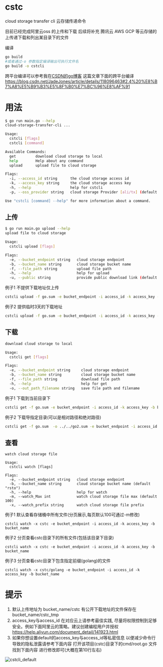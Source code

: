 # cstc
cloud storage transfer cli
云存储传递命令

目前已经完成阿里云oss 的上传和下载
后续将补充 腾讯云 AWS GCP 等云存储的上传递下载和列出某目录下的文件

编译
```bash
go build 
#或者通过-o 参数指定编译输出可执行文件名
go build -o cstcli 
```
跨平台编译可以参考我在[CSDN的go博客](https://blog.csdn.net/JadeJones/article/details/118096463#2.4%20%E8%B7%A8%E5%B9%B3%E5%8F%B0%E7%BC%96%E8%AF%91) 这篇文章下面的跨平台编译
https://blog.csdn.net/JadeJones/article/details/118096463#2.4%20%E8%B7%A8%E5%B9%B3%E5%8F%B0%E7%BC%96%E8%AF%91

# 用法
```bash
$ go run main.go --help
cloud-storage-transfer-cli ...

Usage:
  cstcli [flags]
  cstcli [command]

Available Commands:
  get         download cloud storage to local
  help        Help about any command
  upload      upload file to cloud storage

Flags:
  -i, --access_id string      the cloud storage access id
  -k, --access_key string     the cloud storage access key
  -h, --help                  help for cstcli
  -p, --oss_provider string   cloud storage Provider [ali/tx] (default "ali")

Use "cstcli [command] --help" for more information about a command.
```

## 上传
```bash
$ go run main.go upload --help
upload file to cloud storage

Usage:
  cstcli upload [flags]

Flags:
  -e, --bucket_endpoint string   cloud storage endpoint
  -b, --bucket_name string       cloud storage bucket name
  -f, --file_path string         upload file path
  -h, --help                     help for upload
  -u, --public string            provide public download link (default "false")
```
例子1 不提供下载地址仅上传
```bash
cstcli upload -f go.sum -e bucket_endpoint -i access_id -k access_key -b bucket_name
```
例子2 提供临时3天的下载地址
```bash
cstcli upload -f go.sum -e bucket_endpoint -i access_id -k access_key -b bucket_name -u true
```

## 下载
```bash
download cloud storage to local

Usage:
  cstcli get [flags]

Flags:
  -e, --bucket_endpoint string     cloud storage endpoint
  -b, --bucket_name string         cloud storage bucket name
  -f, --file_path string           download file path
  -h, --help                       help for get
  -o, --out_path_filename string   save file path and filename
```
例子1 下载到当前目录下
```bash
cstcli get -f go.sum -e bucket_endpoint -i access_id -k access_key -b bucket_name
```

例子2 下载导指定目录(可以是相对路径和绝对路径)
```bash
cstcli get -f go.sum  -o ../../go2.sum -e bucket_endpoint -i access_id -k access_key -b bucket_name
```

## 查看

```
watch cloud storage file

Usage:
  cstcli watch [flags]

Flags:
  -e, --bucket_endpoint string   cloud storage endpoint
  -b, --bucket_name string       cloud storage bucket name (default "rsto")
  -h, --help                     help for watch
  -m, --watch_Max int            watch cloud storage file max (default 100)
  -x, --watch_prefix string      watch cloud storage file prefix
```

例子1 默认查看存储桶中所有文件(分页展示,每页默认100可通过-m修改)

```
cstcli watch -x cstc -e bucket_endpoint -i access_id -k access_key -b bucket_name
```

例子2 分页查看cstc目录下的所有文件(包括该目录下目录)

```
cstcli watch -x cstc -e bucket_endpoint -i access_id -k access_key -b bucket_name
```

例子3 分页查看cstc目录下包含指定前缀(golang)的文件

```
cstcli watch -x cstc/golang -e bucket_endpoint -i access_id -k access_key -b bucket_name
```



# 提示

1. 默认上传地址为 bucket_name/cstc 有公开下载地址的文件保存在bucket_name/cstc_tmp
2. access_key与access_id 在对应云上请参考最佳实践, 尽量将权限控制到足够安全。例如下面阿里云的策略。建议创建编程用户并授权
https://help.aliyun.com/document_detail/141923.html
3. 如果你想设置default的access_key与access_id等私密信息 以便减少命令行导致的隐私泄露请参考下面内容
打开该项目(cstc)目录下的cmd/root.go 文件找到下面内容 进行修改即可(大概在第10行左右) 

![cstcli_default](https://51k8s.oss-cn-shenzhen.aliyuncs.com/golang/images/cstcli_default.png)

